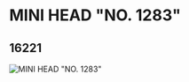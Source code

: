 # MINI HEAD "NO. 1283"
## 16221
![MINI HEAD "NO. 1283"](https://lc-www-live-s.legocdn.com/media/bricks/5/2/6057706.jpg)